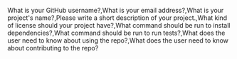 What is your GitHub username?,What is your email address?,What is your project's name?,Please write a short description of your project.,What kind of license should your project have?,What command should be run to install dependencies?,What command should be run to run tests?,What does the user need to know about using the repo?,What does the user need to know about contributing to the repo?
